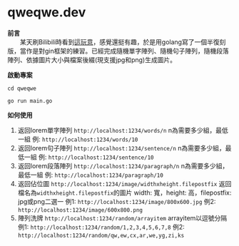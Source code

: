 # qweqwe.dev

**前言**<br>
 　　某天刷Bilibili時看到[這玩意](https://www.bilibili.com/video/BV1hv411G7iH)，感覺還挺有趣，於是用golang寫了一個半復刻版，當作是對gin框架的練習。已經完成隨機單字陣列、隨機句子陣列，隨機段落陣列、依據圖片大小與檔案後綴(現支援jpg和png)生成圖片。

**啟動專案**

```
cd qweqwe

go run main.go
```

**如何使用**

1. 返回lorem單字陣列
    ``http://localhost:1234/words/n``
    n為需要多少組，最低一組
    例: ``http://localhost:1234/words/10``
2. 返回lorem句子陣列
    ``http://localhost:1234/sentence/n``
    n為需要多少組，最低一組
    例: ``http://localhost:1234/sentence/10``
3. 返回lorem段落陣列
    ``http://localhost:1234/paragraph/n``
    n為需要多少組，最低一組
    例: ``http://localhost:1234/paragraph/10``
4. 返回佔位圖
    ``http://localhost:1234/image/widthxheight.filepostfix``
    返回檔名為``widthxheight.filepostfix``的圖片
    width: 寬，height: 高，filepostfix: jpg或png二選一
    例1: ``http://localhost:1234/image/800x600.jpg``
    例2: ``http://localhost:1234/image/600x800.png``
5. 陣列洗牌
    ``http://localhost:1234/random/arrayitem``
    arrayitem以逗號分隔
    例1: ``http://localhost:1234/random/1,2,3,4,5,6,7,8``
    例2: ``http://localhost:1234/random/qw,ew,cx,ar,we,yg,zi,ks``